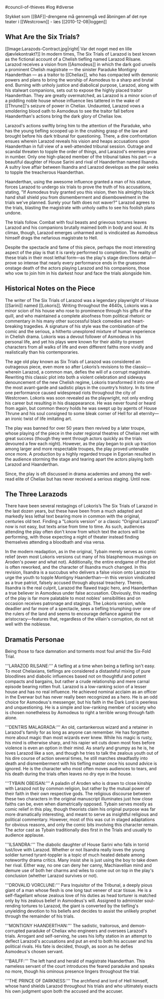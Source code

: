 #council-of-thieves #log #diverse

Stykket som [[BAF]]-drengene må gennemgå ved åbningen af det nye teater i [[Westcrown]] - læs [[2010-12-08|loggen]]
## What Are the Six Trials?  
[[Image:Larazods-Contract.jpg|right| Var det noget med en lille djævlekontrakt?]]
In modern times, The Six Trials of Larazod is best known as the fictional account of a Chelish tiefling named Larazod Rilsane. Larazod receives a vision from [[Asmodeus]] in which the dark god unveils a prominent Chelish magistrate — the sinister Paraduke Montigny Haanderthan — as a traitor to [[Cheliax]], who has compacted with demonic powers and plans to bring the worship of Asmodeus to a sharp and brutal end. Burning with unholy justice and diabolical purpose, Larazod, along with his stalwart companions, sets out to expose the highly placed traitor Haanderthan. They are greatly overmatched, as Larazod is a minor scion of a piddling noble house whose influence lies tattered in the wake of [[Thrune]]'s seizure of power in Cheliax. Undaunted, Larazod vows a smoldering blood oath to Asmodeus to see the traitor fall before Haanderthan's actions bring the dark glory of Cheliax low.
Larazod's actions swiftly bring him to the attention of the Paraduke, who has the young tiefling scooped up in the crushing grasp of the law and brought before his dark tribunal for questioning. There, a dire confrontation ensues wherein Larazod reveals his vision and heaps accusations upon Haanderthan in full view of a well-attended tribunal session. Outrage and scandal threaten to topple the order of things, and Larazod's enemies grow in number. Only one high-placed member of the tribunal takes his part — a beautiful daughter of House Sarini and rival of Haanderthan named Ilsandra. A sultry love affair between Ilsandra and Larazod develops as the pair seeks to topple the treacherous Haanderthan.
Haanderthan, using the awesome influence granted a man of his stature, forces Larazod to undergo six trials to prove the truth of his accusations, stating, "If Asmodeus truly granted you this vision, then his almighty black hand shall shield you from dismemberment and disembowelment in the trials we've planned. Surely your faith does not waver?" Larazod agrees to the trials, blasting the magistrate with unholy oaths to see his foolish plans undone.
The trials follow. Combat with foul beasts and grievous tortures leaves Larazod and his companions brutally maimed both in body and soul. At its climax, though, Larazod emerges unharmed and is vindicated as Asmodeus himself drags the nefarious magistrate to Hell.
Despite the spectacle and fame of this piece, perhaps the most interesting aspect of the play is that it is rarely performed to completion. The reality of these trials in their most lethal form—as the play's stage directions detail—prove so intense that nearly every performance ends in the gruesome onstage death of the actors playing Larazod and his companions, those who vow to join him in his darkest hour and face the trials alongside him.
## Historical Notes on the Piece  
The writer of The Six Trials of Larazod was a legendary playwright of House [[Sarini]] named [[Lokoris]]. Writing throughout the 4640s, Lokoris was a minor scion of his house who rose to prominence through his gifts of the quill, and who maintained a complete aloofness from political rhetoric or commentary in his many other successful black comedies and heart-breaking tragedies. A signature of his style was the combination of the comic and the serious, a hitherto unexplored mixture of human experience in Chelish drama. Lokoris was a devout follower of Asmodeus in his personal life, and yet his plays were known for their ability to present characters from all walks of life and even different faiths more vividly and realistically than his contemporaries.
The age old play known as Six Trials of Larazod was considered an outrageous piece, even more so after Lokoris’s revisions to the classic—wherein Larazod, a common man, defies the will of a corrupt magistrate. Rewriting this classic plot into both a violent celebration and sideways denouncement of the new Chelish regime, Lokoris transformed it into one of the most avant-garde and sadistic plays in the country’s history. In its time one performance caused widespread riots throughout the city of Westcrown. Lokoris was soon revealed as the playwright, not only ending his career but resulting in his disappearance. He was never found or heard from again, but common theory holds he was swept up by agents of House Thrune and his soul consigned to some bleak corner of Hell for all eternity—an ironic twist of life imitating art.
The play was banned for over 50 years then revived by a later troupe, whose playing of the piece in the outer regional theatres of Cheliax met with great success (though they went through actors quickly as the trials devoured a few each night). However, as the play began to pick up traction among larger and more respectable troupes, the play proved untenable once more. A production by a highly regarded troupe in Egorian resulted in the audience storming the stage and tearing apart the actors playing both Larazod and Haanderthan.
Since, the play is oft discussed in drama academies and among the well-read elite of Cheliax but has never received a serious staging. Until now.
## The Three Larazods  
There have been several restagings of Lokoris’s The Six Trials of Larazod in the last dozen years, but these have been from a much adapted and markedly less lethal text bearing more in common with the original, centuries old text. Finding a "Lokoris version” or a classic “Original Larazod” now is not easy, but texts arise from time to time. As such, audiences attending the play often don't know from which text the actors will be performing, with those expecting a night of theater instead finding themselves attending a bloodbath and visa versa.
In the modern readaption, as in the original, Tybain merely serves as comic relief (even most Lokoris versions cut many of his blasphemous musings on Aroden's power and what not). Additionally, the entire endgame of the plot is often reworked, and the character of Ilsandra much changed. In this revision, Ilsandra is a succubus who delivers a false vision onto Larazod to urge the youth to topple Montigny Haanderthan—in this version vindicated as a true patriot, falsely accused through abyssal treachery. Therein, Ilsandra is the real culprit, Larazod the flawed tragic hero, and Haanderthan a true believer in Asmodeus under false accusation. Obviously, this reading of the play is far more palatable to most nobles' sensibilities and on occasion receives patronage and stagings. The Lokoris version, while deadlier and far more of a spectacle, sees a tiefling triumphing over one of the rulers of the land and seems to encourage defiance against the aristocracy—features that, regardless of the villain's corruption, do not sit well with the noblesse.
## Dramatis Personae  
Being those to face damnation and torments most foul amid the Six-Fold Trial.
'''LARAZOD RILSANE:''' A tiefling at a time when being a tiefling isn't easy. To most Chelaxians, tieflings are considered a distasteful mixing of pure bloodlines and diabolic influences based not on thoughtful and potent compacts and bargains, but rather a crude relationship and mere carnal episode bearing rotten fruit. Larazod is a low-ranking scion of a lesser house and has no real influence. He achieved nominal acclaim as an officer in the Everwar but has never really been recognized as a hero. He is an odd choice for Asmodeus's messenger, but his faith in the Dark Lord is peerless and unquestioning. He is a simple and low-ranking member of society who is chosen nonetheless by Asmodeus to right a terrible wrong through faith alone.
'''DENTRIS MALAGRADA:''' An old, cantankerous wizard and a retainer in Larazod's family for as long as anyone can remember. He has forgotten more about magic than most wizards ever knew. While his magic is rusty, his mind is otherwise sharp, and his rapier wit cuts down most foes before violence is even an option in their mind. As snarly and grumpy as he is, he loves Larazod like a son, and though he tries to talk the zealous youth out of his dire course of action several times, he still marches steadfastly into death and dismemberment with his tiefling master once his sound advice is ignored. He is the character who most often moves audiences to tears, and his death during the trials often leaves no dry eye in the house.
'''TYBAIN OBEISAN:''' A paladin of Aroden who is drawn to close kinship with Larazod not by common religion, but rather by the mutual power of their faith in their own respective gods. The religious discourse between these two characters in the original manuscript illuminates just how close faiths can be, even when diametrically opposed. Tybain serves mostly as comic relief in this play, though theorists claim his original purpose was far more dramatically interesting, and meant to serve as insightful religious and political commentary. However, most of this was cut in staged adaptations for obvious reasons, and only the comic bits involving this character remain. The actor cast as Tybain traditionally dies first in the Trials and usually to audience applause.
'''ILSANDRA:''' The diabolic daughter of House Sarini who falls in torrid lust/love with Larazod. Whether or not Ilsandra really loves the young soldier turned tyrant-toppler is a topic of much heated debate among noteworthy drama critics. Many insist she is just using the boy to take down her rival. Either way, no one can deny her canny, Machiavellian mind and demure use of both her charms and wiles to come out on top in the play's conclusion (whether Larazod survives or not).
'''DROVALID VORCLUNE:''' Para Inquisitor of the Tribunal, a deeply pious giant of a man whose flesh is one long taut veneer of scar tissue. He is a self-flagellant whose zealous love of his duties as head torturer is matched only by his zealous belief in Asmodeus's will. Assigned to administer soul-rending tortures to Larazod, the giant is converted by the tiefling's unyielding devotion to his beliefs and decides to assist the unlikely prophet through the remainder of his trials.
'''MONTIGNY HAANDERTHAN:''' The sadistic, traitorous, and demon-corrupted paraduke of Cheliax who engineers and oversees Larazod's trials. Arrogant and self-serving, he uses his lofty station in an attempt to deflect Larazod's accusations and put an end to both his accuser and his political rivals. His fate is decided, though, as soon as he defies Asmodeus's chosen servant.
'''BAILFF:''' The left hand and herald of magistrate Haanderthan. This nameless servant of the court introduces the feared paraduke and speaks no more, though his ominous presence lingers throughout the trial.
'''THE PRINCE OF DARKNESS:''' The archfiend and lord of Hell himself, whose hand shields Larazod throughout his trials and who ultimately exacts his own judgment upon both the accused and the accuser.
